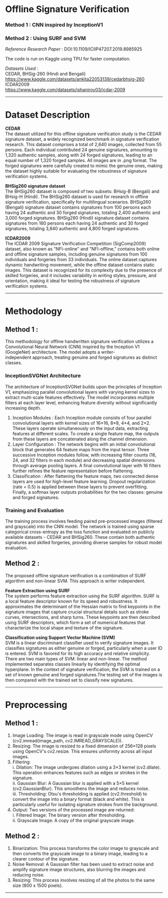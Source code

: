 # Offline Signature Verification
### Method 1 : CNN inspired by InceptionV1  
### Method 2 : Using SURF and SVM  


*Reference Research Paper* : DOI:10.1109/ICIIP47207.2019.8985925

The code is run on Kaggle using TPU for faster computation.

*Datasets Used* :  
CEDAR, BHSig-260 (Hindi and Bengali)  
https://www.kaggle.com/datasets/ankita22053139/cedarbhsig-260  
ICDAR2009  
https://www.kaggle.com/datasets/ishaniroy03/icdar-2009  

-------------------------------------------------------------------------------------------------------
# Dataset Description

**CEDAR**  
The dataset utilized for this offline signature verification study is the CEDAR signature dataset, a widely recognized benchmark in signature verification research. This dataset comprises a total of 2,640 images, collected from 55 persons. Each individual contributed 24 genuine signatures, amounting to 1,320 authentic samples, along with 24 forged signatures, leading to an equal number of 1,320 forged samples. All images are in .png format. The forged signatures were carefully created to mimic the genuine ones, making the dataset highly suitable for evaluating the robustness of signature verification systems.  

**BHSig260 signature dataset**  
The BHSig260 dataset is composed of two subsets: BHsig-B (Bengali) and BHsig-H (Hindi). The BHSig260 dataset is used for research in offline signature verification, specifically for multilingual scenarios. BHSig260 (Bengali) signature dataset contains signatures from 100 persons each having 24 authentic and 30 forged signatures, totaling 2,400 authentic and 3,000 forged signatures. BHSig260 (Hindi) signature dataset contains signatures from 160 persons each having 24 authentic and 30 forged signatures, totaling 3,840 authentic and 4,800 forged signatures.

**ICDAR2009**  
The ICDAR 2009 Signature Verification Competition (SigComp2009) dataset, also known as "NFI-online" and "NFI-offline," contains both online and offline signature samples, including genuine signatures from 100 individuals and forgeries from 33 individuals. The online dataset captures dynamic handwriting movement, while the offline dataset contains static images. This dataset is recognized for its complexity due to the presence of skilled forgeries, and it includes variability in writing styles, pressure, and orientation, making it ideal for testing the robustness of signature verification systems.

-------------------------------------------------------------------------------------------------------
# Methodology

## Method 1 :

This methodology for offline handwritten signature verification utilizes a Convolutional Neural Network (CNN) inspired by the Inception V1 (GoogleNet) architecture. The model adopts a writer-independent approach, treating genuine and forged signatures as distinct classes.

### InceptionSVGNet Architecture
The architecture of InceptionSVGNet builds upon the principles of Inception V1, emphasizing parallel convolutional layers with varying kernel sizes to extract multi-scale features effectively. The model incorporates multiple filters at each layer level, enhancing feature diversity without significantly increasing depth.  

1. Inception Modules : Each Inception module consists of four parallel convolutional layers with kernel sizes of 16×16, 8×8, 4×4, and 2×2. These layers operate simultaneously on the input data, extracting features at different scales. To create a single feature map, the outputs from these layers are concatenated along the channel dimension.  
2. Layer Configuration : The network begins with an initial convolutional block that generates 64 feature maps from the input tensor. Three successive Inception modules follow, with increasing filter counts (16, 24, and 32 filters in each module) and decreasing spatial dimensions through average pooling layers. A final convolutional layer with 16 filters further refines the feature representation before flattening.  
3. Classification : After flattening the feature maps, two connected dense layers are used for high-level feature learning. Dropout regularization (rate = 0.5) is applied between these layers to prevent overfitting. Finally, a softmax layer outputs probabilities for the two classes: genuine and forged signatures.  

### Training and Evaluation  
The training process involves feeding paired pre-processed images (filtered and grayscale) into the CNN model. The network is trained using sparse categorical cross-entropy as the loss function and evaluated on publicly available datasets - CEDAR and BHSig260. These contain both authentic signatures and skilled forgeries, providing diverse samples for robust model evaluation.  

## Method 2 :

The proposed offline signature verification is a combination of SURF algorithm and non-linear SVM. This approach is writer independent.

**Feature Extraction using SURF**  
The system performs feature extraction using the SURF algorithm. SURF is a local feature descriptor known for its speed and robustness. It approximates the determinant of the Hessian matrix to find keypoints in the signature images that capture crucial structural details such as stroke curves, intersections, and sharp turns. These keypoints are then described using SURF descriptors, which form a set of numerical features that characterize the local shape and texture of the signature.  

**Classification using Support Vector Machine (SVM)**  
SVM is a linear discriminant classifier used to verify signature images. It classifies signatures as either genuine or forged, particularly when a user ID is entered. SVM is favored for its high accuracy and relative simplicity. There are two main types of SVM: linear and non-linear. The method implemented separates classes linearly by identifying the optimal hyperplane. In the context of signature verification, the SVM is trained on a set of known genuine and forged signatures.The testing set of the images is then compared with the trained set to classify new signatures.  

-------------------------------------------------------------------------------------------------------

# Preprocessing  
## Method 1 :  
1. Image Loading: The image is read in grayscale mode using OpenCV (cv2.imread(image_path, cv2.IMREAD_GRAYSCALE)).  
2. Resizing: The image is resized to a fixed dimension of 256×128 pixels using OpenCV's cv2.resize. This ensures uniformity across all input images.  
3. Filtering:  
  i. Dilation: The image undergoes dilation using a 3×3 kernel (cv2.dilate). This operation enhances features such as edges or strokes in the signature.  
  ii. Gaussian Blur: A Gaussian blur is applied with a 5×5 kernel (cv2.GaussianBlur). This smoothens the image and reduces noise.  
  iii. Thresholding: Otsu's thresholding is applied (cv2.threshold) to convert the image into a binary format (black and white). This is particularly useful for isolating signature strokes from the background.  
4. Output: Two versions of the processed image are returned:  
   i. Filtered Image: The binary version after thresholding.  
   ii. Grayscale Image: A copy of the original grayscale image.

## Method 2 :
1. Binarization: This process transforms the color image to grayscale and then converts the
grayscale image to a binary image, leading to a clearer contour of the signature.
2. Noise Removal: A Gaussian filter has been used to extract noise and amplify signature image
structures, also blurring the images and reducing noise.
3. Resizing: This process involves resizing of all the photos to the same size (800 x 1500 pixels).
--------------------------------------------------------------------------------------------------------
